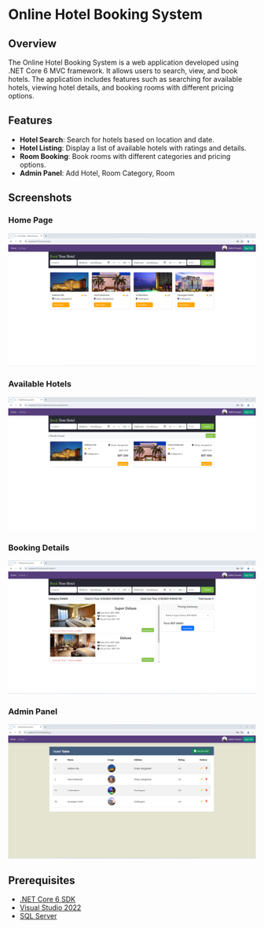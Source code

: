 # Online Hotel Booking System

## Overview
The Online Hotel Booking System is a web application developed using .NET Core 6 MVC framework. It allows users to search, view, and book hotels. The application includes features such as searching for available hotels, viewing hotel details, and booking rooms with different pricing options.

## Features
- **Hotel Search**: Search for hotels based on location and date.
- **Hotel Listing**: Display a list of available hotels with ratings and details.
- **Room Booking**: Book rooms with different categories and pricing options.
- **Admin Panel**: Add Hotel, Room Category, Room

## Screenshots

### Home Page
![Home Page](Images/hm-1.png)

### Available Hotels
![Available Hotels](Images/hm-2.png)

### Booking Details
![Booking Details](Images/hm3.png)

### Admin Panel
![Add Hotel](Images/hm-4.png)

## Prerequisites
- [.NET Core 6 SDK](https://dotnet.microsoft.com/download/dotnet/6.0)
- [Visual Studio 2022](https://visualstudio.microsoft.com/vs/)
- [SQL Server](https://www.microsoft.com/en-us/sql-server/sql-server-downloads)
